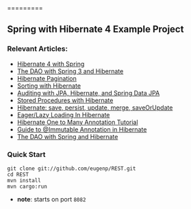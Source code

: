 =========

## Spring with Hibernate 4 Example Project

### Relevant Articles: 
- [Hibernate 4 with Spring](http://www.baeldung.com/hibernate-4-spring)
- [The DAO with Spring 3 and Hibernate](http://www.baeldung.com/persistence-layer-with-spring-and-hibernate)
- [Hibernate Pagination](http://www.baeldung.com/hibernate-pagination)
- [Sorting with Hibernate](http://www.baeldung.com/hibernate-sort)
- [Auditing with JPA, Hibernate, and Spring Data JPA](http://www.baeldung.com/database-auditing-jpa)
- [Stored Procedures with Hibernate](http://www.baeldung.com/stored-procedures-with-hibernate-tutorial)
- [Hibernate: save, persist, update, merge, saveOrUpdate](http://www.baeldung.com/hibernate-save-persist-update-merge-saveorupdate)
- [Eager/Lazy Loading In Hibernate](http://www.baeldung.com/hibernate-lazy-eager-loading)
- [Hibernate One to Many Annotation Tutorial](http://www.baeldung.com/hibernate-one-to-many)
- [Guide to @Immutable Annotation in Hibernate](http://www.baeldung.com/hibernate-immutable)
- [The DAO with Spring and Hibernate](http://www.baeldung.com/persistence-layer-with-spring-and-hibernate)

### Quick Start

```
git clone git://github.com/eugenp/REST.git
cd REST
mvn install
mvn cargo:run
```
- **note**: starts on port `8082`

